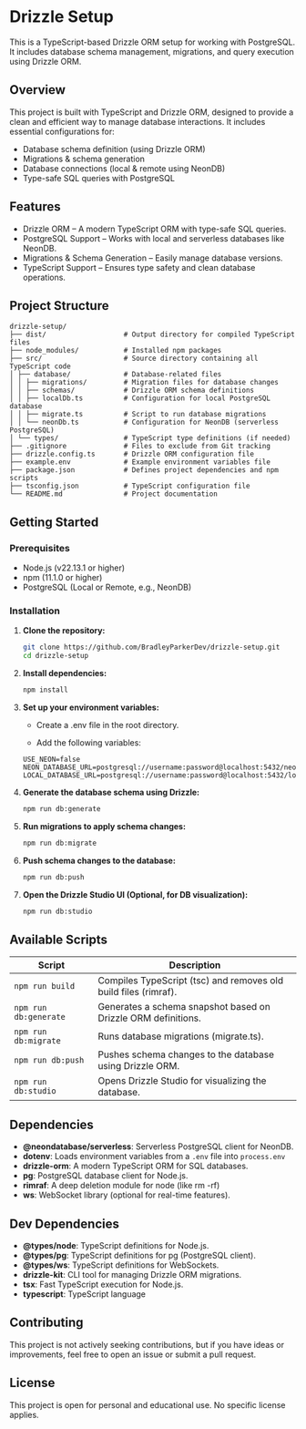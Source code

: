 # Drizzle Setup

This is a TypeScript-based Drizzle ORM setup for working with PostgreSQL. It includes database schema management, migrations, and query execution using Drizzle ORM.

## Overview

This project is built with TypeScript and Drizzle ORM, designed to provide a clean and efficient way to manage database interactions. It includes essential configurations for:

- Database schema definition (using Drizzle ORM)
- Migrations & schema generation
- Database connections (local & remote using NeonDB)
- Type-safe SQL queries with PostgreSQL

## Features

- Drizzle ORM – A modern TypeScript ORM with type-safe SQL queries.
- PostgreSQL Support – Works with local and serverless databases like NeonDB.
- Migrations & Schema Generation – Easily manage database versions.
- TypeScript Support – Ensures type safety and clean database operations.

## Project Structure
```
drizzle-setup/
├── dist/                   # Output directory for compiled TypeScript files
├── node_modules/           # Installed npm packages
├── src/                    # Source directory containing all TypeScript code
│ ├── database/             # Database-related files
│ │ ├── migrations/         # Migration files for database changes
│ │ ├── schemas/            # Drizzle ORM schema definitions
│ │ ├── localDb.ts          # Configuration for local PostgreSQL database
│ │ ├── migrate.ts          # Script to run database migrations
│ │ └── neonDb.ts           # Configuration for NeonDB (serverless PostgreSQL)
│ └── types/                # TypeScript type definitions (if needed)
├── .gitignore              # Files to exclude from Git tracking
├── drizzle.config.ts       # Drizzle ORM configuration file
├── example.env             # Example environment variables file
├── package.json            # Defines project dependencies and npm scripts
├── tsconfig.json           # TypeScript configuration file
└── README.md               # Project documentation

```

## Getting Started

### Prerequisites

- Node.js (v22.13.1 or higher)
- npm (11.1.0 or higher)
- PostgreSQL (Local or Remote, e.g., NeonDB)

### Installation

1. **Clone the repository:**

    ```sh
    git clone https://github.com/BradleyParkerDev/drizzle-setup.git
    cd drizzle-setup
    ```

2. **Install dependencies:**

    ```sh
    npm install
    ```

3. **Set up your environment variables:**
    - Create a .env file in the root directory.

    - Add the following variables:

    ```env
    USE_NEON=false
    NEON_DATABASE_URL=postgresql://username:password@localhost:5432/neon_db
    LOCAL_DATABASE_URL=postgresql://username:password@localhost:5432/local_db
    ```

4. **Generate the database schema using Drizzle:**

    ```sh
    npm run db:generate
    ```

5. **Run migrations to apply schema changes:**

    ```sh
    npm run db:migrate
    ```

6. **Push schema changes to the database:**

    ```sh
    npm run db:push
    ```

7. **Open the Drizzle Studio UI (Optional, for DB visualization):**

    ```sh
    npm run db:studio
    ```

## Available Scripts

| Script                      | Description                                |
|------------------------------|--------------------------------------------|
| `npm run build` | Compiles TypeScript (tsc) and removes old build files (rimraf). |
| `npm run db:generate`        | Generates a schema snapshot based on Drizzle ORM definitions.               |
| `npm run db:migrate`        | Runs database migrations (migrate.ts).                  |
| `npm run db:push`        | Pushes schema changes to the database using Drizzle ORM.                  |
| `npm run db:studio`        | Opens Drizzle Studio for visualizing the database.                  |

## Dependencies

- **@neondatabase/serverless**: Serverless PostgreSQL client for NeonDB.
- **dotenv**: Loads environment variables from a `.env` file into `process.env`
- **drizzle-orm**: A modern TypeScript ORM for SQL databases.
- **pg**: PostgreSQL database client for Node.js.
- **rimraf**: A deep deletion module for node (like rm -rf)
- **ws**: WebSocket library (optional for real-time features).

## Dev Dependencies

- **@types/node**: TypeScript definitions for Node.js.
- **@types/pg**: TypeScript definitions for pg (PostgreSQL client).
- **@types/ws**: TypeScript definitions for WebSockets.
- **drizzle-kit**: CLI tool for managing Drizzle ORM migrations.
- **tsx**: Fast TypeScript execution for Node.js.
- **typescript**: TypeScript language

## Contributing

This project is not actively seeking contributions, but if you have ideas or improvements, feel free to open an issue or submit a pull request.

## License

This project is open for personal and educational use. No specific license applies.
